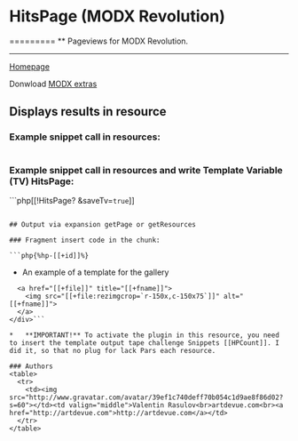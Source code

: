 ﻿# HitsPage (MODX Revolution)
=========
** Pageviews for MODX Revolution.

----------------------------------------
[Homepage](http://hitspage.artdevue.com)

Donwload [MODX extras](http://modx.com/extras/package/hitspage)

## Displays results in resource

### Example snippet call in resources:

```php[[!HitsPage]]
```

### Example snippet call in resources and write Template Variable (TV) HitsPage:

```php[[!HitsPage? &saveTv=`true`]]
```

## Output via expansion getPage or getResources

### Fragment insert code in the chunk:

```php{%hp-[[+id]]%}
```

*   An example of a template for the gallery
```html<div>
  <a href="[[+file]]" title="[[+fname]]">
    <img src="[[+file:rezimgcrop=`r-150x,c-150x75`]]" alt="[[+fname]]">
  </a>
</div>```

*   **IMPORTANT!** To activate the plugin in this resource, you need to insert the template output tape challenge Snippets [[HPCount]]. I did it, so that no plug for lack Pars each resource.

### Authors
<table>
  <tr>
    <td><img src="http://www.gravatar.com/avatar/39ef1c740deff70b054c1d9ae8f86d02?s=60"></td><td valign="middle">Valentin Rasulov<br>artdevue.com<br><a href="http://artdevue.com">http://artdevue.com</a></td>
  </tr>
</table>